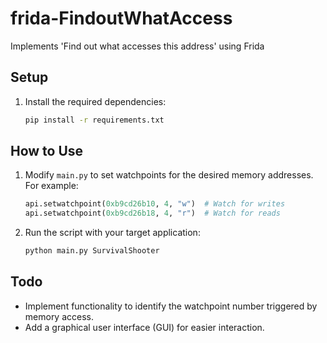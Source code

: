 # frida-FindoutWhatAccess

Implements 'Find out what accesses this address' using Frida

## Setup
1. Install the required dependencies:
    ```bash
    pip install -r requirements.txt
    ```

## How to Use
1. Modify `main.py` to set watchpoints for the desired memory addresses. For example:
    ```python
    api.setwatchpoint(0xb9cd26b10, 4, "w")  # Watch for writes
    api.setwatchpoint(0xb9cd26b18, 4, "r")  # Watch for reads
    ```

2. Run the script with your target application:
    ```bash
    python main.py SurvivalShooter
    ```

## Todo
- Implement functionality to identify the watchpoint number triggered by memory access.
- Add a graphical user interface (GUI) for easier interaction.
